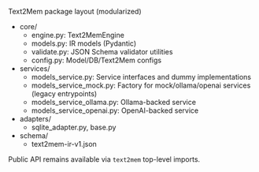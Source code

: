 Text2Mem package layout (modularized)

- core/
  - engine.py: Text2MemEngine
  - models.py: IR models (Pydantic)
  - validate.py: JSON Schema validator utilities
  - config.py: Model/DB/Text2Mem configs
- services/
  - models_service.py: Service interfaces and dummy implementations
  - models_service_mock.py: Factory for mock/ollama/openai services (legacy entrypoints)
  - models_service_ollama.py: Ollama-backed service
  - models_service_openai.py: OpenAI-backed service
- adapters/
  - sqlite_adapter.py, base.py
- schema/
  - text2mem-ir-v1.json

Public API remains available via `text2mem` top-level imports.